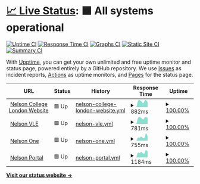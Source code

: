 # [📈 Live Status](https://status.nelsoncollege.ac.uk): <!--live status--> **🟩 All systems operational**

[![Uptime CI](https://github.com/nelson/ncl_status/workflows/Uptime%20CI/badge.svg)](https://github.com/nelson/ncl_status/actions?query=workflow%3A%22Uptime+CI%22)
[![Response Time CI](https://github.com/nelson/ncl_status/workflows/Response%20Time%20CI/badge.svg)](https://github.com/nelson/ncl_status/actions?query=workflow%3A%22Response+Time+CI%22)
[![Graphs CI](https://github.com/nelson/ncl_status/workflows/Graphs%20CI/badge.svg)](https://github.com/nelson/ncl_status/actions?query=workflow%3A%22Graphs+CI%22)
[![Static Site CI](https://github.com/nelson/ncl_status/workflows/Static%20Site%20CI/badge.svg)](https://github.com/nelson/ncl_status/actions?query=workflow%3A%22Static+Site+CI%22)
[![Summary CI](https://github.com/nelson/ncl_status/workflows/Summary%20CI/badge.svg)](https://github.com/nelson/ncl_status/actions?query=workflow%3A%22Summary+CI%22)

With [Upptime](https://upptime.js.org), you can get your own unlimited and free uptime monitor and status page, powered entirely by a GitHub repository. We use [Issues](https://github.com/upptime/upptime/issues) as incident reports, [Actions](https://github.com/nelson/ncl_status/actions) as uptime monitors, and [Pages](https://demo.upptime.js.org) for the status page.

<!--start: status pages-->
<!-- Do not edit this manually, your changes will be overwritten -->
<!-- prettier-ignore -->
| URL | Status | History | Response Time | Uptime |
| --- | ------ | ------- | ------------- | ------ |
| <img alt="" src="https://favicons.githubusercontent.com/nelsoncollege.ac.uk" height="13"> [Nelson College London Website](https://nelsoncollege.ac.uk) | 🟩 Up | [nelson-college-london-website.yml](https://github.com/travnettech/ncl_status/commits/HEAD/history/nelson-college-london-website.yml) | <details><summary><img alt="Response time graph" src="./graphs/nelson-college-london-website/response-time-week.png" height="20"> 882ms</summary><br><a href="https://demo.upptime.js.org/history/nelson-college-london-website"><img alt="Response time 882" src="https://img.shields.io/endpoint?url=https%3A%2F%2Fraw.githubusercontent.com%2Ftravnettech%2Fncl_status%2FHEAD%2Fapi%2Fnelson-college-london-website%2Fresponse-time.json"></a><br><a href="https://demo.upptime.js.org/history/nelson-college-london-website"><img alt="24-hour response time 882" src="https://img.shields.io/endpoint?url=https%3A%2F%2Fraw.githubusercontent.com%2Ftravnettech%2Fncl_status%2FHEAD%2Fapi%2Fnelson-college-london-website%2Fresponse-time-day.json"></a><br><a href="https://demo.upptime.js.org/history/nelson-college-london-website"><img alt="7-day response time 882" src="https://img.shields.io/endpoint?url=https%3A%2F%2Fraw.githubusercontent.com%2Ftravnettech%2Fncl_status%2FHEAD%2Fapi%2Fnelson-college-london-website%2Fresponse-time-week.json"></a><br><a href="https://demo.upptime.js.org/history/nelson-college-london-website"><img alt="30-day response time 882" src="https://img.shields.io/endpoint?url=https%3A%2F%2Fraw.githubusercontent.com%2Ftravnettech%2Fncl_status%2FHEAD%2Fapi%2Fnelson-college-london-website%2Fresponse-time-month.json"></a><br><a href="https://demo.upptime.js.org/history/nelson-college-london-website"><img alt="1-year response time 882" src="https://img.shields.io/endpoint?url=https%3A%2F%2Fraw.githubusercontent.com%2Ftravnettech%2Fncl_status%2FHEAD%2Fapi%2Fnelson-college-london-website%2Fresponse-time-year.json"></a></details> | <details><summary><a href="https://demo.upptime.js.org/history/nelson-college-london-website">100.00%</a></summary><a href="https://demo.upptime.js.org/history/nelson-college-london-website"><img alt="All-time uptime 100.00%" src="https://img.shields.io/endpoint?url=https%3A%2F%2Fraw.githubusercontent.com%2Ftravnettech%2Fncl_status%2FHEAD%2Fapi%2Fnelson-college-london-website%2Fuptime.json"></a><br><a href="https://demo.upptime.js.org/history/nelson-college-london-website"><img alt="24-hour uptime 100.00%" src="https://img.shields.io/endpoint?url=https%3A%2F%2Fraw.githubusercontent.com%2Ftravnettech%2Fncl_status%2FHEAD%2Fapi%2Fnelson-college-london-website%2Fuptime-day.json"></a><br><a href="https://demo.upptime.js.org/history/nelson-college-london-website"><img alt="7-day uptime 100.00%" src="https://img.shields.io/endpoint?url=https%3A%2F%2Fraw.githubusercontent.com%2Ftravnettech%2Fncl_status%2FHEAD%2Fapi%2Fnelson-college-london-website%2Fuptime-week.json"></a><br><a href="https://demo.upptime.js.org/history/nelson-college-london-website"><img alt="30-day uptime 100.00%" src="https://img.shields.io/endpoint?url=https%3A%2F%2Fraw.githubusercontent.com%2Ftravnettech%2Fncl_status%2FHEAD%2Fapi%2Fnelson-college-london-website%2Fuptime-month.json"></a><br><a href="https://demo.upptime.js.org/history/nelson-college-london-website"><img alt="1-year uptime 100.00%" src="https://img.shields.io/endpoint?url=https%3A%2F%2Fraw.githubusercontent.com%2Ftravnettech%2Fncl_status%2FHEAD%2Fapi%2Fnelson-college-london-website%2Fuptime-year.json"></a></details>
| <img alt="" src="https://favicons.githubusercontent.com/nclvle.co.uk" height="13"> [Nelson VLE](https://nclvle.co.uk) | 🟩 Up | [nelson-vle.yml](https://github.com/travnettech/ncl_status/commits/HEAD/history/nelson-vle.yml) | <details><summary><img alt="Response time graph" src="./graphs/nelson-vle/response-time-week.png" height="20"> 781ms</summary><br><a href="https://demo.upptime.js.org/history/nelson-vle"><img alt="Response time 781" src="https://img.shields.io/endpoint?url=https%3A%2F%2Fraw.githubusercontent.com%2Ftravnettech%2Fncl_status%2FHEAD%2Fapi%2Fnelson-vle%2Fresponse-time.json"></a><br><a href="https://demo.upptime.js.org/history/nelson-vle"><img alt="24-hour response time 781" src="https://img.shields.io/endpoint?url=https%3A%2F%2Fraw.githubusercontent.com%2Ftravnettech%2Fncl_status%2FHEAD%2Fapi%2Fnelson-vle%2Fresponse-time-day.json"></a><br><a href="https://demo.upptime.js.org/history/nelson-vle"><img alt="7-day response time 781" src="https://img.shields.io/endpoint?url=https%3A%2F%2Fraw.githubusercontent.com%2Ftravnettech%2Fncl_status%2FHEAD%2Fapi%2Fnelson-vle%2Fresponse-time-week.json"></a><br><a href="https://demo.upptime.js.org/history/nelson-vle"><img alt="30-day response time 781" src="https://img.shields.io/endpoint?url=https%3A%2F%2Fraw.githubusercontent.com%2Ftravnettech%2Fncl_status%2FHEAD%2Fapi%2Fnelson-vle%2Fresponse-time-month.json"></a><br><a href="https://demo.upptime.js.org/history/nelson-vle"><img alt="1-year response time 781" src="https://img.shields.io/endpoint?url=https%3A%2F%2Fraw.githubusercontent.com%2Ftravnettech%2Fncl_status%2FHEAD%2Fapi%2Fnelson-vle%2Fresponse-time-year.json"></a></details> | <details><summary><a href="https://demo.upptime.js.org/history/nelson-vle">100.00%</a></summary><a href="https://demo.upptime.js.org/history/nelson-vle"><img alt="All-time uptime 100.00%" src="https://img.shields.io/endpoint?url=https%3A%2F%2Fraw.githubusercontent.com%2Ftravnettech%2Fncl_status%2FHEAD%2Fapi%2Fnelson-vle%2Fuptime.json"></a><br><a href="https://demo.upptime.js.org/history/nelson-vle"><img alt="24-hour uptime 100.00%" src="https://img.shields.io/endpoint?url=https%3A%2F%2Fraw.githubusercontent.com%2Ftravnettech%2Fncl_status%2FHEAD%2Fapi%2Fnelson-vle%2Fuptime-day.json"></a><br><a href="https://demo.upptime.js.org/history/nelson-vle"><img alt="7-day uptime 100.00%" src="https://img.shields.io/endpoint?url=https%3A%2F%2Fraw.githubusercontent.com%2Ftravnettech%2Fncl_status%2FHEAD%2Fapi%2Fnelson-vle%2Fuptime-week.json"></a><br><a href="https://demo.upptime.js.org/history/nelson-vle"><img alt="30-day uptime 100.00%" src="https://img.shields.io/endpoint?url=https%3A%2F%2Fraw.githubusercontent.com%2Ftravnettech%2Fncl_status%2FHEAD%2Fapi%2Fnelson-vle%2Fuptime-month.json"></a><br><a href="https://demo.upptime.js.org/history/nelson-vle"><img alt="1-year uptime 100.00%" src="https://img.shields.io/endpoint?url=https%3A%2F%2Fraw.githubusercontent.com%2Ftravnettech%2Fncl_status%2FHEAD%2Fapi%2Fnelson-vle%2Fuptime-year.json"></a></details>
| <img alt="" src="https://favicons.githubusercontent.com/one.nelsoncollege.ac.uk" height="13"> [Nelson One](https://one.nelsoncollege.ac.uk) | 🟩 Up | [nelson-one.yml](https://github.com/travnettech/ncl_status/commits/HEAD/history/nelson-one.yml) | <details><summary><img alt="Response time graph" src="./graphs/nelson-one/response-time-week.png" height="20"> 755ms</summary><br><a href="https://demo.upptime.js.org/history/nelson-one"><img alt="Response time 755" src="https://img.shields.io/endpoint?url=https%3A%2F%2Fraw.githubusercontent.com%2Ftravnettech%2Fncl_status%2FHEAD%2Fapi%2Fnelson-one%2Fresponse-time.json"></a><br><a href="https://demo.upptime.js.org/history/nelson-one"><img alt="24-hour response time 755" src="https://img.shields.io/endpoint?url=https%3A%2F%2Fraw.githubusercontent.com%2Ftravnettech%2Fncl_status%2FHEAD%2Fapi%2Fnelson-one%2Fresponse-time-day.json"></a><br><a href="https://demo.upptime.js.org/history/nelson-one"><img alt="7-day response time 755" src="https://img.shields.io/endpoint?url=https%3A%2F%2Fraw.githubusercontent.com%2Ftravnettech%2Fncl_status%2FHEAD%2Fapi%2Fnelson-one%2Fresponse-time-week.json"></a><br><a href="https://demo.upptime.js.org/history/nelson-one"><img alt="30-day response time 755" src="https://img.shields.io/endpoint?url=https%3A%2F%2Fraw.githubusercontent.com%2Ftravnettech%2Fncl_status%2FHEAD%2Fapi%2Fnelson-one%2Fresponse-time-month.json"></a><br><a href="https://demo.upptime.js.org/history/nelson-one"><img alt="1-year response time 755" src="https://img.shields.io/endpoint?url=https%3A%2F%2Fraw.githubusercontent.com%2Ftravnettech%2Fncl_status%2FHEAD%2Fapi%2Fnelson-one%2Fresponse-time-year.json"></a></details> | <details><summary><a href="https://demo.upptime.js.org/history/nelson-one">100.00%</a></summary><a href="https://demo.upptime.js.org/history/nelson-one"><img alt="All-time uptime 100.00%" src="https://img.shields.io/endpoint?url=https%3A%2F%2Fraw.githubusercontent.com%2Ftravnettech%2Fncl_status%2FHEAD%2Fapi%2Fnelson-one%2Fuptime.json"></a><br><a href="https://demo.upptime.js.org/history/nelson-one"><img alt="24-hour uptime 100.00%" src="https://img.shields.io/endpoint?url=https%3A%2F%2Fraw.githubusercontent.com%2Ftravnettech%2Fncl_status%2FHEAD%2Fapi%2Fnelson-one%2Fuptime-day.json"></a><br><a href="https://demo.upptime.js.org/history/nelson-one"><img alt="7-day uptime 100.00%" src="https://img.shields.io/endpoint?url=https%3A%2F%2Fraw.githubusercontent.com%2Ftravnettech%2Fncl_status%2FHEAD%2Fapi%2Fnelson-one%2Fuptime-week.json"></a><br><a href="https://demo.upptime.js.org/history/nelson-one"><img alt="30-day uptime 100.00%" src="https://img.shields.io/endpoint?url=https%3A%2F%2Fraw.githubusercontent.com%2Ftravnettech%2Fncl_status%2FHEAD%2Fapi%2Fnelson-one%2Fuptime-month.json"></a><br><a href="https://demo.upptime.js.org/history/nelson-one"><img alt="1-year uptime 100.00%" src="https://img.shields.io/endpoint?url=https%3A%2F%2Fraw.githubusercontent.com%2Ftravnettech%2Fncl_status%2FHEAD%2Fapi%2Fnelson-one%2Fuptime-year.json"></a></details>
| <img alt="" src="https://favicons.githubusercontent.com/portal.nelsoncollege.ac.uk" height="13"> [Nelson Portal](https://portal.nelsoncollege.ac.uk) | 🟩 Up | [nelson-portal.yml](https://github.com/travnettech/ncl_status/commits/HEAD/history/nelson-portal.yml) | <details><summary><img alt="Response time graph" src="./graphs/nelson-portal/response-time-week.png" height="20"> 1184ms</summary><br><a href="https://demo.upptime.js.org/history/nelson-portal"><img alt="Response time 1184" src="https://img.shields.io/endpoint?url=https%3A%2F%2Fraw.githubusercontent.com%2Ftravnettech%2Fncl_status%2FHEAD%2Fapi%2Fnelson-portal%2Fresponse-time.json"></a><br><a href="https://demo.upptime.js.org/history/nelson-portal"><img alt="24-hour response time 1184" src="https://img.shields.io/endpoint?url=https%3A%2F%2Fraw.githubusercontent.com%2Ftravnettech%2Fncl_status%2FHEAD%2Fapi%2Fnelson-portal%2Fresponse-time-day.json"></a><br><a href="https://demo.upptime.js.org/history/nelson-portal"><img alt="7-day response time 1184" src="https://img.shields.io/endpoint?url=https%3A%2F%2Fraw.githubusercontent.com%2Ftravnettech%2Fncl_status%2FHEAD%2Fapi%2Fnelson-portal%2Fresponse-time-week.json"></a><br><a href="https://demo.upptime.js.org/history/nelson-portal"><img alt="30-day response time 1184" src="https://img.shields.io/endpoint?url=https%3A%2F%2Fraw.githubusercontent.com%2Ftravnettech%2Fncl_status%2FHEAD%2Fapi%2Fnelson-portal%2Fresponse-time-month.json"></a><br><a href="https://demo.upptime.js.org/history/nelson-portal"><img alt="1-year response time 1184" src="https://img.shields.io/endpoint?url=https%3A%2F%2Fraw.githubusercontent.com%2Ftravnettech%2Fncl_status%2FHEAD%2Fapi%2Fnelson-portal%2Fresponse-time-year.json"></a></details> | <details><summary><a href="https://demo.upptime.js.org/history/nelson-portal">100.00%</a></summary><a href="https://demo.upptime.js.org/history/nelson-portal"><img alt="All-time uptime 100.00%" src="https://img.shields.io/endpoint?url=https%3A%2F%2Fraw.githubusercontent.com%2Ftravnettech%2Fncl_status%2FHEAD%2Fapi%2Fnelson-portal%2Fuptime.json"></a><br><a href="https://demo.upptime.js.org/history/nelson-portal"><img alt="24-hour uptime 100.00%" src="https://img.shields.io/endpoint?url=https%3A%2F%2Fraw.githubusercontent.com%2Ftravnettech%2Fncl_status%2FHEAD%2Fapi%2Fnelson-portal%2Fuptime-day.json"></a><br><a href="https://demo.upptime.js.org/history/nelson-portal"><img alt="7-day uptime 100.00%" src="https://img.shields.io/endpoint?url=https%3A%2F%2Fraw.githubusercontent.com%2Ftravnettech%2Fncl_status%2FHEAD%2Fapi%2Fnelson-portal%2Fuptime-week.json"></a><br><a href="https://demo.upptime.js.org/history/nelson-portal"><img alt="30-day uptime 100.00%" src="https://img.shields.io/endpoint?url=https%3A%2F%2Fraw.githubusercontent.com%2Ftravnettech%2Fncl_status%2FHEAD%2Fapi%2Fnelson-portal%2Fuptime-month.json"></a><br><a href="https://demo.upptime.js.org/history/nelson-portal"><img alt="1-year uptime 100.00%" src="https://img.shields.io/endpoint?url=https%3A%2F%2Fraw.githubusercontent.com%2Ftravnettech%2Fncl_status%2FHEAD%2Fapi%2Fnelson-portal%2Fuptime-year.json"></a></details>

<!--end: status pages-->

[**Visit our status website →**](https://status.nelsoncollege.ac.uk)
